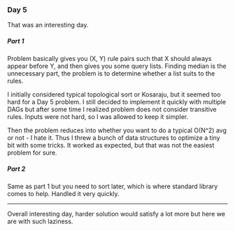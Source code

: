 ### Day 5

That was an interesting day.

##### Part 1
Problem basically gives you (X, Y) rule pairs such that X should always appear before Y, and then gives you some query lists. Finding median is the unnecessary part, the problem is to determine whether a list suits to the rules.

I initially considered typical topological sort or Kosaraju, but it seemed too hard for a Day 5 problem. I still decided to implement it quickly with multiple DAGs but after some time I realized problem does not consider transitive rules. Inputs were not hard, so I was allowed to keep it simpler.

Then the problem reduces into whether you want to do a typical O(N^2) avg or not - I hate it. Thus I threw a bunch of data structures to optimize a tiny bit with some tricks. It worked as expected, but that was not the easiest problem for sure.

##### Part 2

Same as part 1 but you need to sort later, which is where standard library comes to help. Handled it very quickly.

-----

Overall interesting day, harder solution would satisfy a lot more but here we are with such laziness.
